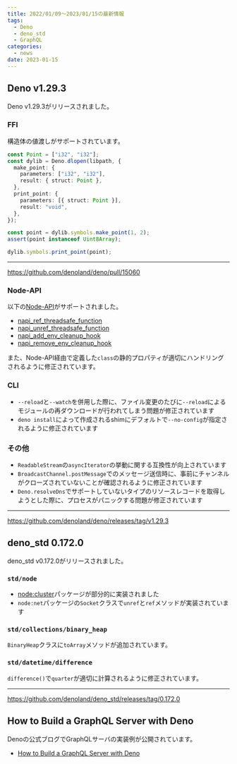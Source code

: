 ```yaml
---
title: 2022/01/09〜2023/01/15の最新情報
tags:
  - Deno
  - deno_std
  - GraphQL
categories:
  - news
date: 2023-01-15
---
```


## Deno v1.29.3

Deno v1.29.3がリリースされました。

### FFI

構造体の値渡しがサポートされています。
    
```typescript
const Point = ["i32", "i32"];
const dylib = Deno.dlopen(libpath, {
  make_point: {
    parameters: ["i32", "i32"],
    result: { struct: Point },
  },
  print_point: {
    parameters: [{ struct: Point }],
    result: "void",
  },
});

const point = dylib.symbols.make_point(1, 2);
assert(point instanceof Uint8Array);

dylib.symbols.print_point(point);
```

---

https://github.com/denoland/deno/pull/15060

### Node-API

以下の[Node-API](https://nodejs.org/docs/latest-v18.x/api/n-api.html)がサポートされました。

- [napi_ref_threadsafe_function](https://nodejs.org/docs/latest-v18.x/api/n-api.html#napi_ref_threadsafe_function)
- [napi_unref_threadsafe_function](https://nodejs.org/docs/latest-v18.x/api/n-api.html#napi_unref_threadsafe_function)
- [napi_add_env_cleanup_hook](https://nodejs.org/docs/latest-v18.x/api/n-api.html#napi_add_env_cleanup_hook)
- [napi_remove_env_cleanup_hook](https://nodejs.org/docs/latest-v18.x/api/n-api.html#napi_remove_env_cleanup_hook)

また、Node-API経由で定義した`class`の静的プロパティが適切にハンドリングされるように修正されています。

### CLI

- `--reload`と`--watch`を併用した際に、ファイル変更のたびに`--reload`によるモジュールの再ダウンロードが行われてしまう問題が修正されています
- `deno install`によって作成されるshimにデフォルトで`--no-config`が指定されるように修正されています

### その他
    
- `ReadableStream`の`asyncIterator`の挙動に関する互換性が向上されています
- `BroadcastChannel.postMessage`でのメッセージ送信時に、事前にチャンネルがクローズされていないことが確認されるように修正されています
- `Deno.resolveDns`でサポートしていないタイプのリソースレコードを取得しようとした際に、プロセスがパニックする問題が修正されています

---

https://github.com/denoland/deno/releases/tag/v1.29.3

## deno_std 0.172.0

deno_std v0.172.0がリリースされました。

### `std/node`

* [node:cluster](https://nodejs.org/docs/latest-v18.x/api/cluster.html)パッケージが部分的に実装されました
* `node:net`パッケージの`Socket`クラスで`unref`と`ref`メソッドが実装されています

### `std/collections/binary_heap`

`BinaryHeap`クラスに`toArray`メソッドが追加されています。

### `std/datetime/difference`

`difference()`で`quarter`が適切に計算されるように修正されています。

---

https://github.com/denoland/deno_std/releases/tag/0.172.0

## How to Build a GraphQL Server with Deno

Denoの公式ブログでGraphQLサーバの実装例が公開されています。

* [How to Build a GraphQL Server with Deno](https://deno.com/blog/build-a-graphql-server-with-deno)
